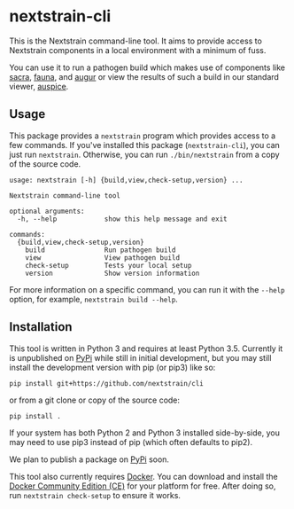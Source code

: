 # nextstrain-cli

This is the Nextstrain command-line tool.  It aims to provide access to
Nextstrain components in a local environment with a minimum of fuss.

You can use it to run a pathogen build which makes use of components like
[sacra][], [fauna][], and [augur][] or view the results of such a build in our
standard viewer, [auspice][].


[sacra]: https://github.com/nextstrain/sacra
[fauna]: https://github.com/nextstrain/fauna
[augur]: https://github.com/nextstrain/augur
[auspice]: https://github.com/nextstrain/auspice


## Usage

This package provides a `nextstrain` program which provides access to a few
commands.  If you've installed this package (`nextstrain-cli`), you can just
run `nextstrain`.  Otherwise, you can run `./bin/nextstrain` from a copy of the
source code.

```
usage: nextstrain [-h] {build,view,check-setup,version} ...

Nextstrain command-line tool

optional arguments:
  -h, --help            show this help message and exit

commands:
  {build,view,check-setup,version}
    build               Run pathogen build
    view                View pathogen build
    check-setup         Tests your local setup
    version             Show version information
```

For more information on a specific command, you can run it with the `--help`
option, for example, `nextstrain build --help`.


## Installation

This tool is written in Python 3 and requires at least Python 3.5.  Currently
it is unpublished on [PyPi][] while still in initial development, but you may
still install the development version with pip (or pip3) like so:

    pip install git+https://github.com/nextstrain/cli

or from a git clone or copy of the source code:

    pip install .

If your system has both Python 2 and Python 3 installed side-by-side, you may
need to use pip3 instead of pip (which often defaults to pip2).

We plan to publish a package on [PyPi][] soon.

This tool also currently requires [Docker][].  You can download and install the
[Docker Community Edition (CE)][] for your platform for free.  After doing so,
run `nextstrain check-setup` to ensure it works.


[PyPi]: https://pypi.org
[Docker]: https://docker.com
[Docker Community Edition (CE)]: https://www.docker.com/community-edition#download
